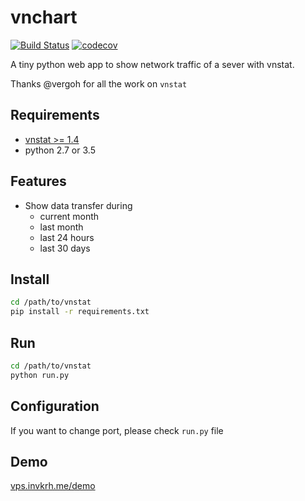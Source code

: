 # vnchart

[![Build Status](https://travis-ci.org/invkrh/vnchart.svg?branch=master)](https://travis-ci.org/invkrh/vnchart)
[![codecov](https://codecov.io/gh/invkrh/vnchart/branch/master/graph/badge.svg)](https://codecov.io/gh/invkrh/vnchart)

A tiny python web app to show network traffic of a sever with vnstat.

Thanks @vergoh for all the work on `vnstat`

## Requirements

* [vnstat >= 1.4](http://humdi.net/vnstat/)
* python 2.7 or 3.5

## Features

* Show data transfer during 
    -   current month
    -   last month
    -   last 24 hours
    -   last 30 days
    
## Install

```bash
cd /path/to/vnstat
pip install -r requirements.txt
```

    
## Run

```bash
cd /path/to/vnstat
python run.py
```

## Configuration

If you want to change port, please check `run.py` file

## Demo
[vps.invkrh.me/demo](vps.invkrh.me/demo)

